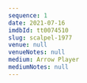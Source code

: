```yaml
---
sequence: 1
date: 2021-07-16
imdbId: tt0074510
slug: scalpel-1977
venue: null
venueNotes: null
medium: Arrow Player
mediumNotes: null
---
```


